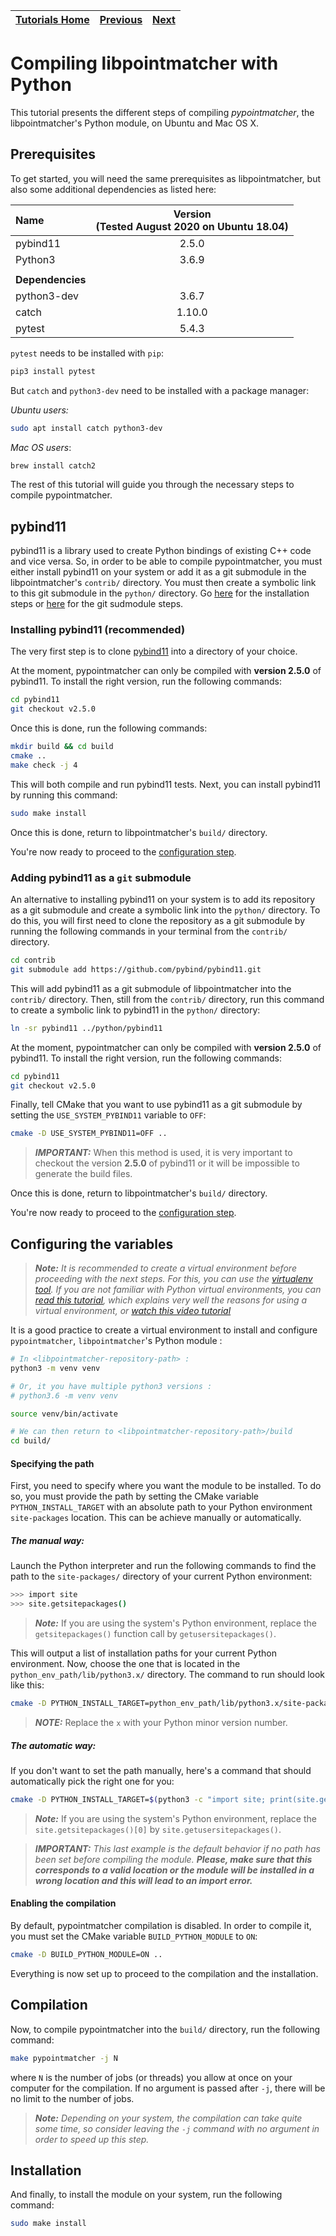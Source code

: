 | [Tutorials Home](index.md) | [Previous](UnitTestDev.md) | [Next](PythonModule.md) |
| :------------------------- | :------------------------: | ----------------------: |

# Compiling libpointmatcher with Python

This tutorial presents the different steps of compiling *pypointmatcher*, the libpointmatcher's Python module, on Ubuntu and Mac OS X.

## Prerequisites

To get started, you will need the same prerequisites as libpointmatcher, but also some additional dependencies as listed here:

| Name             | Version <br> (Tested August 2020 on Ubuntu 18.04) |
| :--------------- | :-----------------------------------------------: |
| pybind11         |                       2.5.0                       |
| Python3          |                       3.6.9                       |
|                  |                                                   |
| **Dependencies** |                                                   |
| python3-dev      |                       3.6.7                       |
| catch            |                      1.10.0                       |
| pytest           |                       5.4.3                       |

`pytest` needs to be installed with `pip`:

```bash
pip3 install pytest
```

But `catch` and `python3-dev` need to be installed with a package manager:

*Ubuntu users:*

```bash
sudo apt install catch python3-dev
```

*Mac OS users*:

```bash
brew install catch2
```

The rest of this tutorial will guide you through the necessary steps to compile pypointmatcher.

## pybind11

pybind11 is a library used to create Python bindings of existing C++ code and vice versa. So, in order to be able to compile pypointmatcher, you must either install pybind11 on your system or add it as a git submodule in the libpointmatcher's `contrib/` directory. You must then create a symbolic link to this git submodule in the `python/` directory. Go [here](#installing-pybind11) for the installation steps or [here](#adding-pybind11) for the git sudmodule steps.

### Installing pybind11 (recommended) <a name="installing-pybind11"></a>

The very first step is to clone [pybind11](https://github.com/pybind/pybind11) into a directory of your choice.

At the moment, pypointmatcher can only be compiled with **version 2.5.0** of pybind11. To install the right version, run the following commands:

```bash
cd pybind11
git checkout v2.5.0
```

Once this is done, run the following commands:

```bash
mkdir build && cd build
cmake ..
make check -j 4
```

This will both compile and run pybind11 tests. Next, you can install pybind11 by running this command:

```bash
sudo make install
```

Once this is done, return to libpointmatcher's `build/` directory.

You're now ready to proceed to the [configuration step](#configuration).

### Adding pybind11 as a `git` submodule <a name="adding-pybind11"></a>

An alternative to installing pybind11 on your system is to add its repository as a git submodule and create a symbolic link into the `python/` directory. To do this, you will first need to clone the repository as a git submodule by running the following commands in your terminal from the `contrib/` directory.

```bash
cd contrib
git submodule add https://github.com/pybind/pybind11.git
```

This will add pybind11 as a git submodule of libpointmatcher into the `contrib/` directory. Then, still from the `contrib/` directory, run this command to create a symbolic link to pybind11 in the `python/` directory:

```bash
ln -sr pybind11 ../python/pybind11
```

At the moment, pypointmatcher can only be compiled with **version 2.5.0** of pybind11. To install the right version, run the following commands:

```bash
cd pybind11
git checkout v2.5.0
```

Finally, tell CMake that you want to use pybind11 as a git submodule by setting the `USE_SYSTEM_PYBIND11` variable to `OFF`:

```bash
cmake -D USE_SYSTEM_PYBIND11=OFF ..
```

> ***IMPORTANT:*** When this method is used, it is very important to checkout the version **2.5.0** of pybind11 or it will be impossible to generate the build files.

Once this is done, return to libpointmatcher's `build/` directory.

You're now ready to proceed to the [configuration step](#configuration).

## Configuring the variables <a name="configuration"></a>

> ***Note:*** *It is recommended to create a virtual environment before proceeding with the next steps. For this, you can use the [virtualenv tool](https://virtualenv.pypa.io/en/stable/). If you are not familiar with Python virtual environments, you can [read this tutorial](https://realpython.com/python-virtual-environments-a-primer/), which explains very well the reasons for using a virtual environment, or [watch this video tutorial](https://youtu.be/nnhjvHYRsmM)*

It is a good practice to create a virtual environment to install and configure `pypointmatcher`, `libpointmatcher`'s Python module :

```sh
# In <libpointmatcher-repository-path> :
python3 -m venv venv

# Or, it you have multiple python3 versions :
# python3.6 -m venv venv

source venv/bin/activate

# We can then return to <libpointmatcher-repository-path>/build
cd build/
```

#### Specifying the path

First, you need to specify where you want the module to be installed. To do so, you must provide the path by setting the CMake variable `PYTHON_INSTALL_TARGET` with an absolute path to your Python environment `site-packages` location. This can be achieve manually or automatically.

##### The manual way:

Launch the Python interpreter and run the following commands to find the path to the `site-packages/` directory of your current Python environment:

```bash
>>> import site
>>> site.getsitepackages()
```

> ***Note:*** If you are using the system's Python environment, replace the `getsitepackages()` function call by `getusersitepackages()`.

This will output a list of installation paths for your current Python environment. Now, choose the one that is located in the `python_env_path/lib/python3.x/` directory. The command to run should look like this:

```bash
cmake -D PYTHON_INSTALL_TARGET=python_env_path/lib/python3.x/site-packages ..
```

> ***NOTE:*** Replace the `x` with your Python minor version number.

##### The automatic way:

If you don't want to set the path manually, here's a command that should automatically pick the right one for you:

```bash
cmake -D PYTHON_INSTALL_TARGET=$(python3 -c "import site; print(site.getsitepackages()[0])") ..
```

> ***Note:*** If you are using the system's Python environment, replace the `site.getsitepackages()[0]` by `site.getusersitepackages()`.

> ***IMPORTANT:*** *This last example is the default behavior if no path has been set before compiling the module.* ***Please, make sure that this corresponds to a valid location or the module will be installed in a wrong location and this will lead to an import error.***

#### Enabling the compilation

By default, pypointmatcher compilation is disabled. In order to compile it, you must set the CMake variable `BUILD_PYTHON_MODULE` to `ON`:

```bash
cmake -D BUILD_PYTHON_MODULE=ON ..
```

Everything is now set up to proceed to the compilation and the installation.

## Compilation

Now, to compile pypointmatcher into the `build/` directory, run the following command:

```bash
make pypointmatcher -j N
```

where `N` is the number of jobs (or threads) you allow at once on your computer for the compilation. If no argument is passed after `-j`, there will be no limit to the number of jobs.

> ***Note:*** *Depending on your system, the compilation can take quite some time, so consider leaving the `-j` command with no argument in order to speed up this step.*

## Installation

And finally, to install the module on your system, run the following command:

```bash
sudo make install
```

